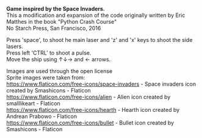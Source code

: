 <b>Game inspired by the Space Invaders.</b><br />
This a  modification and expansion of the code originally
written by Eric Matthes in the book "Python Crash Course"<br />
No Starch Press, San Francisco, 2016<br />

Press 'space', to shoot he main laser and 'z' and 'x' keys to shoot the side lasers.<br />
Press left 'CTRL' to shoot a pulse.<br />
Move the ship using ↑↓→ and ← arrows.<br />

Images are used through the open license<br />
Sprite images were taken from:<br />
https://www.flaticon.com/free-icons/space-invaders - Space invaders icon created by Smashicons - Flaticon<br />
https://www.flaticon.com/free-icons/alien - Alien icon created by smalllikeart - Flaticon<br />
https://www.flaticon.com/free-icons/hearth - Hearth icon created by Andrean Prabowo - Flaticon<br />
https://www.flaticon.com/free-icons/bullet - Bullet icon created by Smashicons - Flaticon<br />
